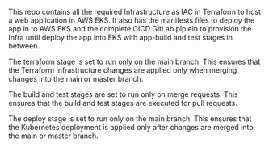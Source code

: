 This repo contains all the required Infrastructure as IAC in Terraform to host a web application in AWS EKS. It also has the manifests files to deploy the app in to AWS EKS and the complete CICD GitLab piplein to provision the Infra until deploy the app into EKS with app-build and test stages in between. 

The terraform stage is set to run only on the main branch. This ensures that the Terraform infrastructure changes are applied only when merging changes into the main or master branch.

The build and test stages are set to run only on merge requests. This ensures that the build and test stages are executed for pull requests.

The deploy stage is set to run only on the main branch. This ensures that the Kubernetes deployment is applied only after changes are merged into the main or master branch.